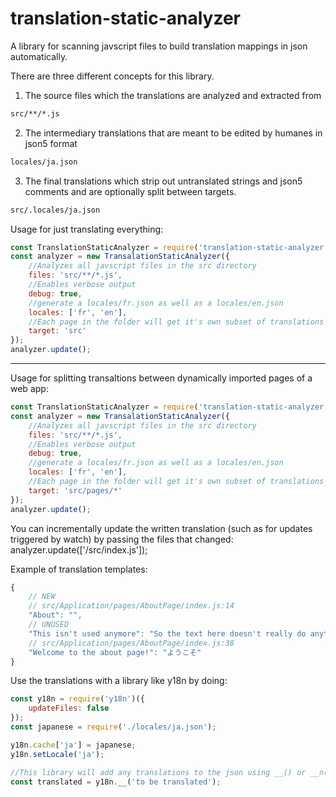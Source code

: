 # translation-static-analyzer

A library for scanning javscript files to build translation mappings in json automatically.

There are three different concepts for this library.

1) The source files which the translations are analyzed and extracted from

```bash
src/**/*.js
```

2) The intermediary translations that are meant to be edited by humanes in json5 format

```bash
locales/ja.json
```

3) The final translations which strip out untranslated strings and json5 comments and are optionally split between targets.

```bash
src/.locales/ja.json
```

Usage for just translating everything:

```js
const TranslationStaticAnalyzer = require('translation-static-analyzer');
const analyzer = new TransalationStaticAnalyzer({
    //Analyzes all javscript files in the src directory
    files: 'src/**/*.js',
    //Enables verbose output
    debug: true,
    //generate a locales/fr.json as well as a locales/en.json
    locales: ['fr', 'en'],
    //Each page in the folder will get it's own subset of translations
    target: 'src'
});
analyzer.update();
```

------

Usage for splitting transaltions between dynamically imported pages of a web app:

```js
const TranslationStaticAnalyzer = require('translation-static-analyzer');
const analyzer = new TransalationStaticAnalyzer({
    //Analyzes all javscript files in the src directory
    files: 'src/**/*.js',
    //Enables verbose output
    debug: true,
    //generate a locales/fr.json as well as a locales/en.json
    locales: ['fr', 'en'],
    //Each page in the folder will get it's own subset of translations
    target: 'src/pages/*'
});
analyzer.update();
```

You can incrementally update the written translation (such as for updates triggered by watch) by passing the files that changed:
analyzer.update(['/src/index.js']);

Example of translation templates:

```js
{
    // NEW
    // src/Application/pages/AboutPage/index.js:14
    "About": "",
    // UNUSED
    "This isn't used anymore": "So the text here doesn't really do anything",
    // src/Application/pages/AboutPage/index.js:38
    "Welcome to the about page!": "ようこそ"
}
```

Use the translations with a library like y18n by doing:

```js
const y18n = require('y18n')({
    updateFiles: false
});
const japanese = require('./locales/ja.json');

y18n.cache['ja'] = japanese;
y18n.setLocale('ja');

//This library will add any translations to the json using __() or __n() as the translation function.
const translated = y18n.__('to be translated');
```
